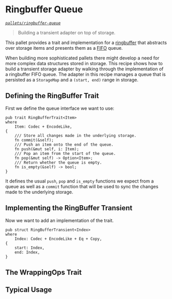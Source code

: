 # Ringbuffer Queue
*[`pallets/ringbuffer-queue`](https://github.com/substrate-developer-hub/recipes/tree/master/pallets/ringbuffer-queue)*
> Building a transient adapter on top of storage.

This pallet provides a trait and implementation for a [ringbuffer](https://en.wikipedia.org/wiki/Circular_buffer) that abstracts over storage items and presents them as a [FIFO](https://en.wikipedia.org/wiki/FIFO_(computing_and_electronics)) queue.

When building more sophisticated pallets there might develop a need for more complex data structures stored in storage. This recipe shows how to build a transient storage adapter by walking through the implementation of a ringbuffer FIFO queue. The adapter in this recipe manages a queue that is persisted as a `StorageMap` and a `(start, end)` range in storage.

## Defining the RingBuffer Trait <a name = "trait"></a>
First we define the queue interface we want to use:

```rust, ignore
pub trait RingBufferTrait<Item>
where
	Item: Codec + EncodeLike,
{
	/// Store all changes made in the underlying storage.
	fn commit(&self);
	/// Push an item onto the end of the queue.
	fn push(&mut self, i: Item);
	/// Pop an item from the start of the queue.
	fn pop(&mut self) -> Option<Item>;
	/// Return whether the queue is empty.
	fn is_empty(&self) -> bool;
}
```

It defines the usual `push`, `pop` and `is_empty` functions we expect from a queue as well as a `commit` function that will be used to sync the changes made to the underlying storage.

## Implementing the RingBuffer Transient <a name = "transient"></a>
Now we want to add an implementation of the trait.
```rust, ignore
pub struct RingBufferTransient<Index>
where
	Index: Codec + EncodeLike + Eq + Copy,
{
	start: Index,
	end: Index,
}
```

## The WrappingOps Trait <a name = "wrapping_ops"></a>

## Typical Usage